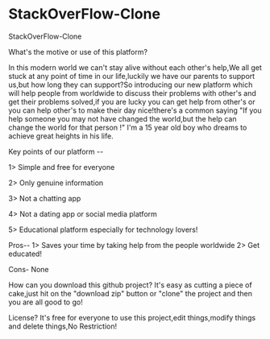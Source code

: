 # StackOverFlow-Clone
StackOverFlow-Clone

What's the motive or use of this platform?

In this modern world we can't stay alive without each other's help,We all get stuck at any point of time in our life,luckily we have our parents to support us,but how long they can support?So introducing our new platform which will help people from worldwide to discuss their problems with other's and get their problems solved,if you are lucky you can get help from other's or you can help other's to make their day nice!there's a common saying "If you help someone you may not have changed the world,but the help can change the world for that person !"
I'm a 15 year old boy who dreams to achieve great heights in his life.


Key points of our platform --

1> Simple and free for everyone

2> Only genuine information

3> Not a chatting app

4> Not a dating app or social media platform

5> Educational platform especially for technology lovers!


Pros--
1> Saves your time by taking help from the people worldwide
2> Get educated!

Cons-
None

How can you download this github project?
It's easy as cutting a piece of cake,just hit on the "download zip" button or "clone" the project and then you are all good to go!

License?
It's free for everyone to use this project,edit things,modify things and delete things,No Restriction!
